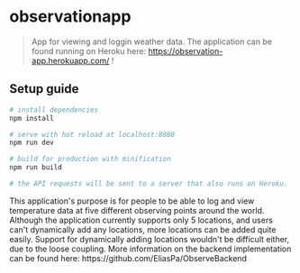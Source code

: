# observationapp

> App for viewing and loggin weather data.
> The application can be found running on Heroku here: https://observation-app.herokuapp.com/ !

## Setup guide

``` bash
# install dependencies
npm install

# serve with hot reload at localhost:8080
npm run dev

# build for production with minification
npm run build

# the API requests will be sent to a server that also runs on Heroku.
```

<div>
This application's purpose is for people to be able to log
and view temperature data at five different observing points around the world.
</div>

<div>
Although the application currently supports only 5 locations,
and users can't dynamically add any locations, more locations can be added quite easily.
Support for dynamically adding locations wouldn't be difficult either, due to the loose coupling.
More information on the backend implementation can be found here: https://github.com/EliasPa/ObserveBackend
</div>